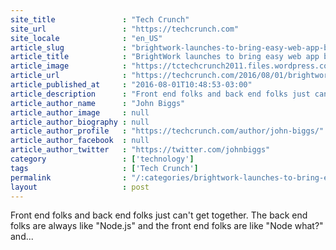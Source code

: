 ```yaml
---
site_title               : "Tech Crunch"
site_url                 : "https://techcrunch.com"
site_locale              : "en_US"
article_slug             : "brightwork-launches-to-bring-easy-web-app-building-for-front-end-folks"
article_title            : "BrightWork launches to bring easy web app building for front end folks"
article_image            : "https://tctechcrunch2011.files.wordpress.com/2016/08/img_9388.jpg?w=764&h=400&crop=1"
article_url              : "https://techcrunch.com/2016/08/01/brightwork-launches-to-bring-easy-web-app-building-for-front-end-folks/"
article_published_at     : "2016-08-01T10:48:53-03:00"
article_description      : "Front end folks and back end folks just can't get together. The back end folks are always like 'Node.js' and the front end folks are like 'Node what?' and..."
article_author_name      : "John Biggs"
article_author_image     : null
article_author_biography : null
article_author_profile   : "https://techcrunch.com/author/john-biggs/"
article_author_facebook  : null
article_author_twitter   : "https://twitter.com/johnbiggs"
category                 : ['technology']
tags                     : ['Tech Crunch']
permalink                : "/:categories/brightwork-launches-to-bring-easy-web-app-building-for-front-end-folks/"
layout                   : post
---
```


Front end folks and back end folks just can't get together. The back end folks are always like "Node.js" and the front end folks are like "Node what?" and...
